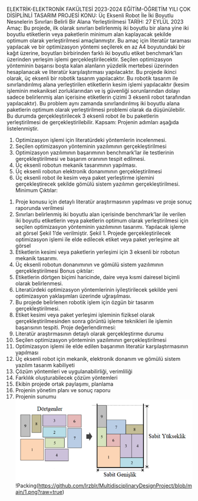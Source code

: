 ELEKTRİK-ELEKTRONİK FAKÜLTESİ
2023-2024 EĞİTİM-ÖĞRETİM YILI ÇOK DİSİPLİNLİ TASARIM PROJESİ
KONU: Üç Eksenli Robot İle İki Boyutlu Nesnelerin Sınırları Belirli Bir Alana Yerleştirilmesi
TARİH: 27 EYLÜL 2023
Amaç: Bu projede, ilk olarak sınırları belirlenmiş iki boyutlu bir alana yine iki boyutlu etiketlerin veya paketlerin minimum alan kaplayacak şekilde optimum olarak yerleştirilmesi amaçlanmıştır. Bu amaç için literatür taraması yapılacak ve bir optimizasyon yöntemi seçilerek en az A4 boyutundaki bir kağıt üzerine, boyutları birbirinden farklı iki boyutlu etiket benchmark’ları üzerinden yerleşim işlemi gerçekleştirilecektir. Seçilen optimizasyon yönteminin başarısı boşta kalan alanların yüzdelik mertebesi üzerinden hesaplanacak ve literatür karşılaştırması yapılacaktır. Bu projede ikinci olarak, üç eksenli bir robotik tasarım yapılacaktır. Bu robotik tasarım ile sınırlandırılmış alana yerleştirilen etiketlerin kesim işlemi yapılacaktır (kesim işleminin mekaniksel zorluklarından ve iş güvenliği sorunlarından dolayı sadece belirlenmiş alan içerisine etiketlerin çizimi 3 eksenli robot tarafından yapılacaktır). Bu problem aynı zamanda sınırlandırılmış iki boyutlu alana paketlerin optimum olarak yerleştirilmesi problemi olarak da düşünülebilir. Bu durumda gerçekleştirilecek 3 eksenli robot ile bu paketlerin yerleştirilmesi de gerçekleştirilebilir.
Kapsam:
Projenin adımları aşağıda listelenmiştir.
1) Optimizasyon işlemi için literatürdeki yöntemlerin incelenmesi.
2) Seçilen optimizasyon yönteminin yazılımının gerçekleştirilmesi
3) Optimizasyon yazılımının başarımının benchmark’lar ile testlerinin gerçekleştirilmesi ve başarım oranının tespit edilmesi.
4) Üç eksenli robotun mekanik tasarımının yapılması.
5) Üç eksenli robotun elektronik donanımının gerçekleştirilmesi
6) Üç eksenli robot ile kesim veya paket yerleştirme işlemini gerçekleştirecek şekilde gömülü sistem yazılımın gerçekleştirilmesi.
Minimum Çıktılar:
1. Proje konusu için detaylı literatür araştırmasının yapılması ve proje sonuç raporunda verilmesi
2. Sınırları belirlenmiş iki boyutlu alan içerisinde benchmark’lar ile verilen iki boyutlu etiketlerin veya paketlerin optimum olarak yerleştirilmesi için seçilen optimizasyon yönteminin yazılımının tasarımı. Yapılacak işleme ait görsel Şekil 1’de verilmiştir.
Şekil 1. Projede gerçekleştirilecek optimizasyon işlemi ile elde edilecek etiket veya paket yerleşime ait görsel
3. Etiketlerin kesimi veya paketlerin yerleşimi için 3 eksenli bir robotun mekanik tasarımı.
4. Üç eksenli robotun donanımının ve gömülü sistem yazılımının gerçekleştirilmesi
Bonus çıktılar:
1. Etiketlerin dörtgen biçimi haricinde, daire veya kısmi dairesel biçimli olarak belirlenmesi.
2. Literatürdeki optimizasyon yöntemlerinin iyileştirilecek şekilde yeni optimizasyon yaklaşımları üzerinde uğraşılması.
3. Bu projede belirlenen robotik işlem için özgün bir tasarım gerçekleştirilmesi.
4. Etiket kesimi veya paket yerleşimi işleminin fiziksel olarak gerçekleştirilmesinden sonra görüntü işleme teknikleri ile işlemin başarısının tespiti.
Proje değerlendirmesi:
1. Literatür araştırmasının detaylı olarak gerçekleştirme durumu
2. Seçilen optimizasyon yönteminin yazılımının gerçekleştirilmesi
3. Optimizasyon işlemi ile elde edilen başarımın literatür karşılaştırmasının yapılması
4. Üç eksenli robot için mekanik, elektronik donanım ve gömülü sistem yazılım tasarım kabiliyeti
5. Çözüm yöntemleri ve uygulanabilirliği, verimliliği
6. Farklılık oluşturabilecek çözüm yöntemleri
7. Ekibin projede ortak paylaşımı, planlama
8. Projenin yönetim planı ve sonuç raporu
9. Projenin sunumu
    ![screenshot](1.png)
!Packing(https://github.com/lrzblr/MultidisciplinaryDesignProject/blob/main/1.png?raw=true)
